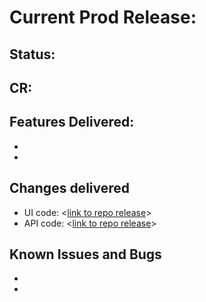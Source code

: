# Current Prod Release: <Date>

## Status: <In Progress-Completed>

## CR: <Service Now Change Request Number>

## Features Delivered:

- <User Functionality>
- <User Functioanlity>

## Changes delivered

- UI code: <[link to repo release]()>
- API code: <[link to repo release]()>

## Known Issues and Bugs

- <Issue>
- <Bug>
